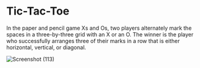 # Tic-Tac-Toe
In the paper and pencil game Xs and Os, two players alternately mark the spaces in a three-by-three grid with an X or an O. The winner is the player who successfully arranges three of their marks in a row that is either horizontal, vertical, or diagonal.

![Screenshot (113)](https://user-images.githubusercontent.com/72158336/210396747-076ff5db-4203-46e5-bb2e-96b337babb5d.png)
